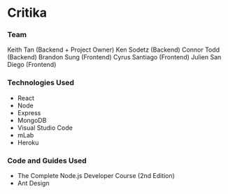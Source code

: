 # Critika
### Team
Keith Tan (Backend + Project Owner)
Ken Sodetz (Backend)
Connor Todd (Backend)
Brandon Sung (Frontend)
Cyrus Santiago (Frontend)
Julien San Diego (Frontend)

### Technologies Used
* React
* Node
* Express
* MongoDB
* Visual Studio Code
* mLab
* Heroku

### Code and Guides Used
* The Complete Node.js Developer Course (2nd Edition)
* Ant Design

